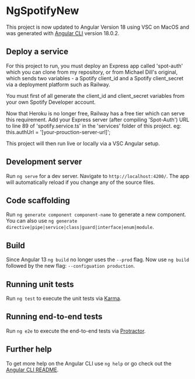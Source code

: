 # NgSpotifyNew

This project is now updated to Angular Version 18 using VSC on MacOS and was generated with [Angular CLI](https://github.com/angular/angular-cli) version 18.0.2.

## Deploy a service

For this project to run, you must deploy an Express app called 'spot-auth' which you can clone from my repository, or from Michael Dill's original, which sends two variables - a Spotify client_id and a Spotify client_secret via a deployment platform such as Railway. 

You must first of all generate the client_id and client_secret variables from your own Spotify Developer account.  

Now that Heroku is no longer free, Railway has a free tier which can serve this requirement. Add your Express server (after compiling 'Spot-Auth') URL to line 89 of 'spotify.service.ts' in the 'services' folder of this project. eg:
 this.authUrl = '[your-prouction-server-url]'; 

This project will then run live or locally via a VSC Angular setup.

## Development server

Run `ng serve` for a dev server. Navigate to `http://localhost:4200/`. The app will automatically reload if you change any of the source files.

## Code scaffolding

Run `ng generate component component-name` to generate a new component. You can also use `ng generate directive|pipe|service|class|guard|interface|enum|module`.

## Build

Since Angular 13 `ng build` no longer uses the `--prod` flag. Now use `ng build` followed by the new flag: `--configuation production`.

## Running unit tests

Run `ng test` to execute the unit tests via [Karma](https://karma-runner.github.io).

## Running end-to-end tests

Run `ng e2e` to execute the end-to-end tests via [Protractor](http://www.protractortest.org/).

## Further help

To get more help on the Angular CLI use `ng help` or go check out the [Angular CLI README](https://github.com/angular/angular-cli/blob/master/README.md).
